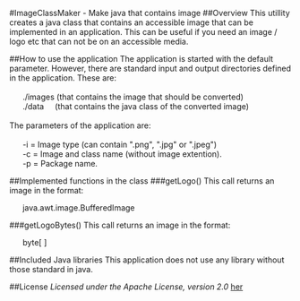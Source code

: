 #ImageClassMaker - Make java  that contains image
##Overview
This utillity creates a java class that contains an accessible image that can be implemented in an application. This can be useful if you need an image / logo etc that can not be on an accessible media.

##How to use the application
The application is started with the default parameter. However, there are standard input and output directories defined in the application. These are:<br><br>
&nbsp;&nbsp;&nbsp;&nbsp;&nbsp;&nbsp;./images (that contains the image that should be converted)<br>
&nbsp;&nbsp;&nbsp;&nbsp;&nbsp;&nbsp;./data &nbsp;&nbsp;&nbsp;&nbsp;(that contains the java class of the converted image)<br><br>
The parameters of the application are:<br><br>
&nbsp;&nbsp;&nbsp;&nbsp;&nbsp;&nbsp;-i = Image type (can contain ".png", ".jpg" or ".jpeg")<br>
&nbsp;&nbsp;&nbsp;&nbsp;&nbsp;&nbsp;-c = Image and class name (without image extention).<br>
&nbsp;&nbsp;&nbsp;&nbsp;&nbsp;&nbsp;-p = Package name.<br>

##Implemented functions in the class
###getLogo()
This call returns an image in the format:

&nbsp;&nbsp;&nbsp;&nbsp;&nbsp;&nbsp;java.awt.image.BufferedImage

###getLogoBytes()
This call returns an image in the format:

&nbsp;&nbsp;&nbsp;&nbsp;&nbsp;&nbsp;byte[ ]

##Included Java libraries
This application does not use any library without those standard in java.

##License
*Licensed under the Apache License, version 2.0*   [her](https://www.apache.org/licenses/LICENSE-2.0)


